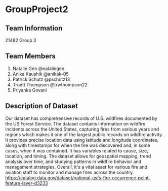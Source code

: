 # GroupProject2

## Team Information 
21482 Group 3 

## Team Members
1. Natalie Gen @nataliegen
2. Anika Kaushik @anikak-05
3. Patrick Schutz @pschutz13
4. Truett Thompson @trwthompson22
5. Priyanka Govani

## Description of Dataset
Our dataset has comprehensive records of U.S. wildfires documented by the US Forest Service. The dataset contains information on wildfire incidents across the United States, capturing fires from various years and regions which makes it one of the largest public records on wildfire activity. It provides precise location data using latitude and longitude coordinates, along with timestamps for when the fire was discovered and, in some cases, when it was contained. It has variables related to cause, size, location, and timing. The dataset allows for geospatial mapping, trend analysis over time, and studying patterns in wildfire behavior and management strategies. Overall, it's a vital asset for various fire and aviation staff to monitor and manage fires across the country.
https://catalog.data.gov/dataset/national-usfs-fire-occurrence-point-feature-layer-d3233
